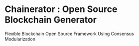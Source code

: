 # Chainerator : Open Source Blockchain Generator

Flexible Blockchain Open Source Framework
Using Consensus Modularization
